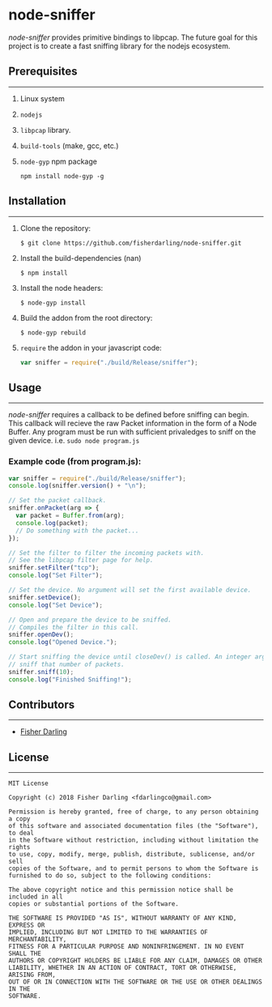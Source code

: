 # node-sniffer

_node-sniffer_ provides primitive bindings to libpcap. The future goal for this project is to create a fast sniffing library for the nodejs ecosystem.

## Prerequisites

---

1.  Linux system
2.  `nodejs`
3.  `libpcap` library.
4.  `build-tools` (make, gcc, etc.)
5.  `node-gyp` npm package

    ```
    npm install node-gyp -g
    ```

## Installation

---

1.  Clone the repository:

    ```
    $ git clone https://github.com/fisherdarling/node-sniffer.git
    ```

2.  Install the build-dependencies (nan)

    ```
    $ npm install
    ```

3.  Install the node headers:

    ```
    $ node-gyp install
    ```

4.  Build the addon from the root directory:

    ```
    $ node-gyp rebuild
    ```

5.  `require` the addon in your javascript code:

    ```javascript
    var sniffer = require("./build/Release/sniffer");
    ```

## Usage

---

_node-sniffer_ requires a callback to be defined before sniffing can begin. This
callback will recieve the raw Packet information in the form of a Node Buffer. Any program must be run with sufficient privaledges to sniff on the given device. i.e. `sudo node program.js`

### Example code (from program.js):

```javascript
var sniffer = require("./build/Release/sniffer");
console.log(sniffer.version() + "\n");

// Set the packet callback.
sniffer.onPacket(arg => {
  var packet = Buffer.from(arg);
  console.log(packet);
  // Do something with the packet...
});

// Set the filter to filter the incoming packets with.
// See the libpcap filter page for help.
sniffer.setFilter("tcp");
console.log("Set Filter");

// Set the device. No argument will set the first available device.
sniffer.setDevice();
console.log("Set Device");

// Open and prepare the device to be sniffed.
// Compiles the filter in this call.
sniffer.openDev();
console.log("Opened Device.");

// Start sniffing the device until closeDev() is called. An integer argument will
// sniff that number of packets.
sniffer.sniff(10);
console.log("Finished Sniffing!");
```

## Contributors

---

- [Fisher Darling](https://github.com/fisherdarling)

## License

---

```
MIT License

Copyright (c) 2018 Fisher Darling <fdarlingco@gmail.com>

Permission is hereby granted, free of charge, to any person obtaining a copy
of this software and associated documentation files (the "Software"), to deal
in the Software without restriction, including without limitation the rights
to use, copy, modify, merge, publish, distribute, sublicense, and/or sell
copies of the Software, and to permit persons to whom the Software is
furnished to do so, subject to the following conditions:

The above copyright notice and this permission notice shall be included in all
copies or substantial portions of the Software.

THE SOFTWARE IS PROVIDED "AS IS", WITHOUT WARRANTY OF ANY KIND, EXPRESS OR
IMPLIED, INCLUDING BUT NOT LIMITED TO THE WARRANTIES OF MERCHANTABILITY,
FITNESS FOR A PARTICULAR PURPOSE AND NONINFRINGEMENT. IN NO EVENT SHALL THE
AUTHORS OR COPYRIGHT HOLDERS BE LIABLE FOR ANY CLAIM, DAMAGES OR OTHER
LIABILITY, WHETHER IN AN ACTION OF CONTRACT, TORT OR OTHERWISE, ARISING FROM,
OUT OF OR IN CONNECTION WITH THE SOFTWARE OR THE USE OR OTHER DEALINGS IN THE
SOFTWARE.
```

